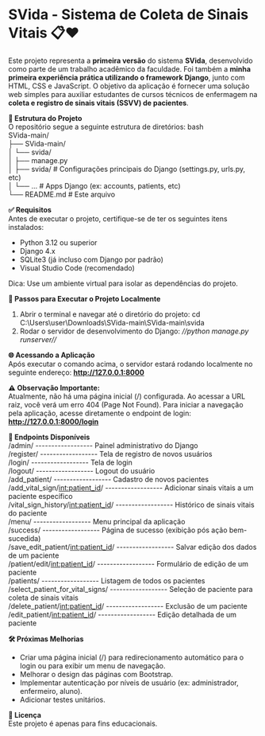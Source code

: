 # SVida - Sistema de Coleta de Sinais Vitais 📋❤️

Este projeto representa a **primeira versão** do sistema **SVida**, desenvolvido como parte de um trabalho acadêmico da faculdade. Foi também a **minha primeira experiência prática utilizando o framework Django**, junto com HTML, CSS e JavaScript.
O objetivo da aplicação é fornecer uma solução web simples para auxiliar estudantes de cursos técnicos de enfermagem na **coleta e registro de sinais vitais (SSVV) de pacientes**.

**📂 Estrutura do Projeto**  
O repositório segue a seguinte estrutura de diretórios:
bash  
SVida-main/  
├── SVida-main/  
│ └── svida/  
│ ├── manage.py  
│ ├── svida/ # Configurações principais do Django (settings.py, urls.py, etc)  
│ └── ... # Apps Django (ex: accounts, patients, etc)  
└── README.md # Este arquivo 
  
**✅ Requisitos**  
Antes de executar o projeto, certifique-se de ter os seguintes itens instalados:
- Python 3.12 ou superior
- Django 4.x
- SQLite3 (já incluso com Django por padrão)
- Visual Studio Code (recomendado)

Dica: Use um ambiente virtual para isolar as dependências do projeto.


**🚀 Passos para Executar o Projeto Localmente**
1. Abrir o terminal e navegar até o diretório do projeto:
cd C:\Users\user\Downloads\SVida-main\SVida-main\svida
2. Rodar o servidor de desenvolvimento do Django:
*//python manage.py runserver//*


**🌐 Acessando a Aplicação**  
Após executar o comando acima, o servidor estará rodando localmente no seguinte endereço: **http://127.0.0.1:8000**


**⚠️ Observação Importante:**  
Atualmente, não há uma página inicial (/) configurada. Ao acessar a URL raiz, você verá um erro 404 (Page Not Found).
Para iniciar a navegação pela aplicação, acesse diretamente o endpoint de login: **http://127.0.0.1:8000/login**

**📌 Endpoints Disponíveis**  
/admin/	------------------ Painel administrativo do Django  
/register/	------------------ Tela de registro de novos usuários  
/login/	------------------ Tela de login  
/logout/	------------------ Logout do usuário  
/add_patient/	------------------ Cadastro de novos pacientes  
/add_vital_sign/<int:patient_id>/	------------------ Adicionar sinais vitais a um paciente específico  
/vital_sign_history/<int:patient_id>/	------------------ Histórico de sinais vitais do paciente  
/menu/	------------------ Menu principal da aplicação  
/success/	------------------ Página de sucesso (exibição pós ação bem-sucedida)  
/save_edit_patient/<int:patient_id>/	------------------ Salvar edição dos dados de um paciente  
/patient/edit/<int:patient_id>/	------------------ Formulário de edição de um paciente  
/patients/	------------------ Listagem de todos os pacientes  
/select_patient_for_vital_signs/	------------------ Seleção de paciente para coleta de sinais vitais  
/delete_patient/<int:patient_id>/	------------------ Exclusão de um paciente  
/edit_patient/<int:patient_id>/	------------------ Edição detalhada de um paciente  


**🛠️ Próximas Melhorias**  
* Criar uma página inicial (/) para redirecionamento automático para o login ou para exibir um menu de navegação.
* Melhorar o design das páginas com Bootstrap.
* Implementar autenticação por níveis de usuário (ex: administrador, enfermeiro, aluno).
* Adicionar testes unitários.

**📃 Licença**  
Este projeto é apenas para fins educacionais.
